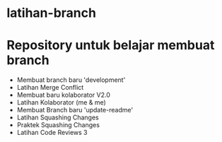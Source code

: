 # latihan-branch
Repository untuk belajar membuat branch
==
- Membuat branch baru 'development'
- Latihan Merge Conflict
- Membuat baru kolaborator V2.0
- Latihan Kolaborator (me & me)
- Membuat Branch baru 'update-readme'
- Latihan Squashing Changes
- Praktek Squashing Changes
- Latihan Code Reviews 3
